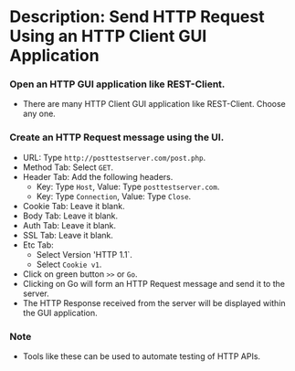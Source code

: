 # Description: Send HTTP Request Using an HTTP Client GUI Application

### Open an HTTP GUI application like REST-Client.
- There are many HTTP Client GUI application like REST-Client. Choose any one.

### Create an HTTP Request message using the UI.
- URL: Type `http://posttestserver.com/post.php`.
- Method Tab: Select `GET`.
- Header Tab: Add the following headers.
    - Key: Type `Host`, Value: Type `posttestserver.com`.
    - Key: Type `Connection`, Value: Type `Close`.
- Cookie Tab: Leave it blank.
- Body Tab: Leave it blank.
- Auth Tab: Leave it blank.
- SSL Tab: Leave it blank.
- Etc Tab:
    - Select Version 'HTTP 1.1`.
    - Select `Cookie v1`.
- Click on green button `>>` or `Go`.
- Clicking on Go will form an HTTP Request message and send it to the server.
- The HTTP Response received from the server will be displayed within the GUI application.

### Note
- Tools like these can be used to automate testing of HTTP APIs.
